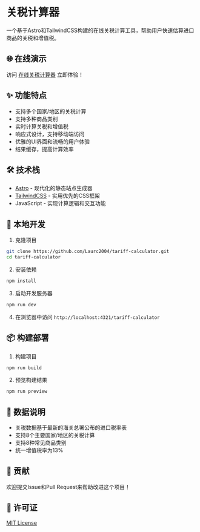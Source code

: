 # 关税计算器

一个基于Astro和TailwindCSS构建的在线关税计算工具，帮助用户快速估算进口商品的关税和增值税。

## 🌐 在线演示

访问 [在线关税计算器](https://laurc2004.github.io/tariff-calculator/) 立即体验！

## ✨ 功能特点

- 支持多个国家/地区的关税计算
- 支持多种商品类别
- 实时计算关税和增值税
- 响应式设计，支持移动端访问
- 优雅的UI界面和流畅的用户体验
- 结果缓存，提高计算效率

## 🛠️ 技术栈

- [Astro](https://astro.build) - 现代化的静态站点生成器
- [TailwindCSS](https://tailwindcss.com) - 实用优先的CSS框架
- JavaScript - 实现计算逻辑和交互功能

## 🚀 本地开发

1. 克隆项目
```bash
git clone https://github.com/Laurc2004/tariff-calculator.git
cd tariff-calculator
```

2. 安装依赖
```bash
npm install
```

3. 启动开发服务器
```bash
npm run dev
```

4. 在浏览器中访问 `http://localhost:4321/tariff-calculator`

## 📦 构建部署

1. 构建项目
```bash
npm run build
```

2. 预览构建结果
```bash
npm run preview
```

## 📝 数据说明

- 关税数据基于最新的海关总署公布的进口税率表
- 支持8个主要国家/地区的关税计算
- 支持8种常见商品类别
- 统一增值税率为13%

## 🤝 贡献

欢迎提交Issue和Pull Request来帮助改进这个项目！

## 📄 许可证

[MIT License](LICENSE)
